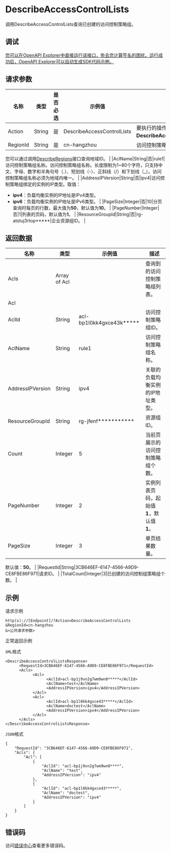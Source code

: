 # DescribeAccessControlLists

调用DescribeAccessControlLists查询已创建的访问控制策略组。

## 调试

[您可以在OpenAPI Explorer中直接运行该接口，免去您计算签名的困扰。运行成功后，OpenAPI Explorer可以自动生成SDK代码示例。](https://api.aliyun.com/#product=Slb&api=DescribeAccessControlLists&type=RPC&version=2014-05-15)

## 请求参数

|名称|类型|是否必选|示例值|描述|
|--|--|----|---|--|
|Action|String|是|DescribeAccessControlLists|要执行的操作，取值：**DescribeAccessControlLists**。 |
|RegionId|String|是|cn-hangzhou|访问控制策略组的地域ID。

 您可以通过调用[DescribeRegions](~~27584~~)接口查询地域ID。 |
|AclName|String|否|rule1|访问控制策略组名称。访问控制策略组名称。长度限制为1~80个字符，只支持中文、字母、数字和半角句号（.）、短划线（-）、正斜线（/）和下划线（\_）。访问控制策略组名称必须为地域内唯一。 |
|AddressIPVersion|String|否|ipv4|访问控制策略组绑定的实例的IP类型。取值：

 -   **ipv4**：负载均衡实例的IP地址是IPv4类型。
-   **ipv6**：负载均衡实例的IP地址是IPv6类型。 |
|PageSize|Integer|否|10|分页查询时每页的行数，最大值为**50**，默认值为**10**。 |
|PageNumber|Integer|否|1|列表的页码，默认值为**1**。 |
|ResourceGroupId|String|否|rg-atstuj3rtop\*\*\*\*\*|企业资源组ID。 |

## 返回数据

|名称|类型|示例值|描述|
|--|--|---|--|
|Acls|Array of Acl| |查询到的访问控制策略组列表。 |
|Acl| | | |
|AclId|String|acl-bp1l0kk4gxce43k\*\*\*\*\*|访问控制策略组ID。 |
|AclName|String|rule1|访问控制策略组名称。 |
|AddressIPVersion|String|ipv4|关联的负载均衡实例的IP地址类型。 |
|ResourceGroupId|String|rg-jfenf\*\*\*\*\*\*\*\*\*\*\*|资源组ID。 |
|Count|Integer|5|当前页展示的访问控制策略组个数。 |
|PageNumber|Integer|2|实例列表页码，起始值**1**，默认值**1**。 |
|PageSize|Integer|3|单页结果数量。

 默认值：**50**。 |
|RequestId|String|3CB646EF-6147-4566-A9D9-CE8FBE86F971|请求ID。 |
|TotalCount|Integer|3|已创建的访问控制组策略组个数。 |

## 示例

请求示例

```
http(s)://[Endpoint]/?Action=DescribeAccessControlLists
&RegionId=cn-hangzhou
&<公共请求参数>
```

正常返回示例

`XML`格式

```
<DescribeAccessControlListsResponse>
	  <RequestId>3CB646EF-6147-4566-A9D9-CE8FBE86F971</RequestId>
	  <Acls>
		    <Acl>
			      <AclId>acl-bp1j9vn2g7wm9wn0*****</AclId>
			      <AclName>test</AclName>
			      <AddressIPVersion>ipv4</AddressIPVersion>
		    </Acl>
		    <Acl>
			      <AclId>acl-bp1l0kk4gxce43*****</AclId>
			      <AclName>doctest</AclName>
			      <AddressIPVersion>ipv4</AddressIPVersion>
		    </Acl>
	  </Acls>
</DescribeAccessControlListsResponse>
```

`JSON`格式

```
{
    "RequestId": "3CB646EF-6147-4566-A9D9-CE8FBE86F971", 
    "Acls": {
        "Acl": [
            {
                "AclId": "acl-bp1j9vn2g7wm9wn0****", 
                "AclName": "test", 
                "AddressIPVersion": "ipv4"
            }, 
            {
                "AclId": "acl-bp1l0kk4gxce43*****", 
                "AclName": "doctest", 
                "AddressIPVersion": "ipv4"
            }
        ]
    }
}
```

## 错误码

访问[错误中心](https://error-center.alibabacloud.com/status/product/Slb)查看更多错误码。

